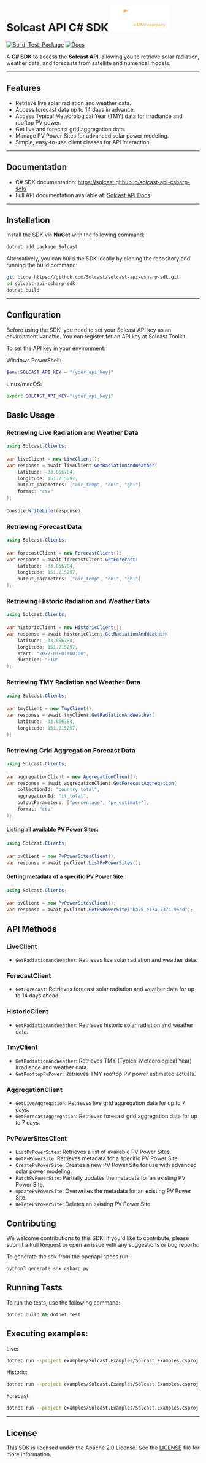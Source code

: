 # Solcast API C# SDK  ![](https://raw.githubusercontent.com/Solcast/solcast-api-csharp-sdk/main/docs/img/logo_s.png)


[![Build, Test, Package](https://github.com/solcast/solcast-api-csharp-sdk/actions/workflows/build-test-package.yml/badge.svg)](https://github.com/solcast/solcast-api-csharp-sdk/actions/workflows/build-test-package.yml) [![Docs](https://github.com/solcast/solcast-api-csharp-sdk/actions/workflows/deploy-docs.yml/badge.svg)](https://github.com/solcast/solcast-api-csharp-sdk/actions/workflows/deploy-docs.yml)

A **C# SDK** to access the **Solcast API**, allowing you to retrieve solar radiation, weather data, and forecasts from satellite and numerical models.

---

## Features

- Retrieve live solar radiation and weather data.
- Access forecast data up to 14 days in advance.
- Access Typical Meteorological Year (TMY) data for irradiance and rooftop PV power.
- Get live and forecast grid aggregation data.
- Manage PV Power Sites for advanced solar power modeling.
- Simple, easy-to-use client classes for API interaction.

---

## Documentation

- C# SDK documentation: https://solcast.github.io/solcast-api-csharp-sdk/
- Full API documentation available at: [Solcast API Docs](https://docs.solcast.com.au)

---

## Installation

Install the SDK via **NuGet** with the following command:

```bash
dotnet add package Solcast
```

Alternatively, you can build the SDK locally by cloning the repository and running the build command:

```bash
git clone https://github.com/Solcast/solcast-api-csharp-sdk.git
cd solcast-api-csharp-sdk
dotnet build
```

---
## Configuration
Before using the SDK, you need to set your Solcast API key as an environment variable. You can register for an API key at Solcast Toolkit.

To set the API key in your environment:

Windows PowerShell:
```powershell
$env:SOLCAST_API_KEY = "{your_api_key}"
```

Linux/macOS:
```bash
export SOLCAST_API_KEY="{your_api_key}"
```

## Basic Usage
### Retrieving Live Radiation and Weather Data
```csharp
using Solcast.Clients;

var liveClient = new LiveClient();
var response = await liveClient.GetRadiationAndWeather(
    latitude: -33.856784,
    longitude: 151.215297,
    output_parameters: ["air_temp", "dni", "ghi"]
    format: "csv"
);

Console.WriteLine(response);
```

### Retrieving Forecast Data
```csharp
using Solcast.Clients;

var forecastClient = new ForecastClient();
var response = await forecastClient.GetForecast(
    latitude: -33.856784,
    longitude: 151.215297,
    output_parameters: ["air_temp", "dni", "ghi"]
);
```

### Retrieving Historic Radiation and Weather Data
```csharp
using Solcast.Clients;

var historicClient = new HistoricClient();
var response = await historicClient.GetRadiationAndWeather(
    latitude: -33.856784,
    longitude: 151.215297,
    start: "2022-01-01T00:00",
    duration: "P1D"
);
```

### Retrieving TMY Radiation and Weather Data
```csharp
using Solcast.Clients;

var tmyClient = new TmyClient();
var response = await tmyClient.GetRadiationAndWeather(
    latitude: -33.856784,
    longitude: 151.215297,
);
```

### Retrieving Grid Aggregation Forecast Data
```csharp
using Solcast.Clients;

var aggregationClient = new AggregationClient();
var response = await aggregationClient.GetForecastAggregation(
    collectionId: "country_total",
    aggregationId: "it_total",
    outputParameters: ["percentage", "pv_estimate"],
    format: "csv"
);
```

#### Listing all available PV Power Sites:
```csharp
using Solcast.Clients;

var pvClient = new PvPowerSitesClient();
var response = await pvClient.ListPvPowerSites();
```

#### Getting metadata of a specific PV Power Site:
```csharp
using Solcast.Clients;

var pvClient = new PvPowerSitesClient();
var response = await pvClient.GetPvPowerSite("ba75-e17a-7374-95ed");
```

## API Methods
### LiveClient
- `GetRadiationAndWeather`: Retrieves live solar radiation and weather data.
### ForecastClient
- `GetForecast`: Retrieves forecast solar radiation and weather data for up to 14 days ahead.
### HistoricClient
- `GetRadiationAndWeather`: Retrieves historic solar radiation and weather data.
### TmyClient
- `GetRadiationAndWeather`: Retrieves TMY (Typical Meteorological Year) irradiance and weather data.
- `GetRooftopPvPower`: Retrieves TMY rooftop PV power estimated actuals.
### AggregationClient
- `GetLiveAggregation`: Retrieves live grid aggregation data for up to 7 days.
- `GetForecastAggregation`: Retrieves forecast grid aggregation data for up to 7 days.
### PvPowerSitesClient
- `ListPvPowerSites`: Retrieves a list of available PV Power Sites.
- `GetPvPowerSite`: Retrieves metadata for a specific PV Power Site.
- `CreatePvPowerSite`: Creates a new PV Power Site for use with advanced solar power modeling.
- `PatchPvPowerSite`: Partially updates the metadata for an existing PV Power Site.
- `UpdatePvPowerSite`: Overwrites the metadata for an existing PV Power Site.
- `DeletePvPowerSite`: Deletes an existing PV Power Site.


## Contributing
We welcome contributions to this SDK! If you'd like to contribute, please submit a Pull Request or open an issue with any suggestions or bug reports.

To generate the sdk from the openapi specs run:
```bash
python3 generate_sdk_csharp.py
```

## Running Tests
To run the tests, use the following command:
```bash
dotnet build && dotnet test
```

## Executing examples:
Live:
```bash
dotnet run --project examples/Solcast.Examples/Solcast.Examples.csproj live
```

Historic:
```bash
dotnet run --project examples/Solcast.Examples/Solcast.Examples.csproj historic
```

Forecast:
```bash
dotnet run --project examples/Solcast.Examples/Solcast.Examples.csproj forecast
```


---

## License
This SDK is licensed under the Apache 2.0 License. See the [LICENSE](LICENSE) file for more information.
